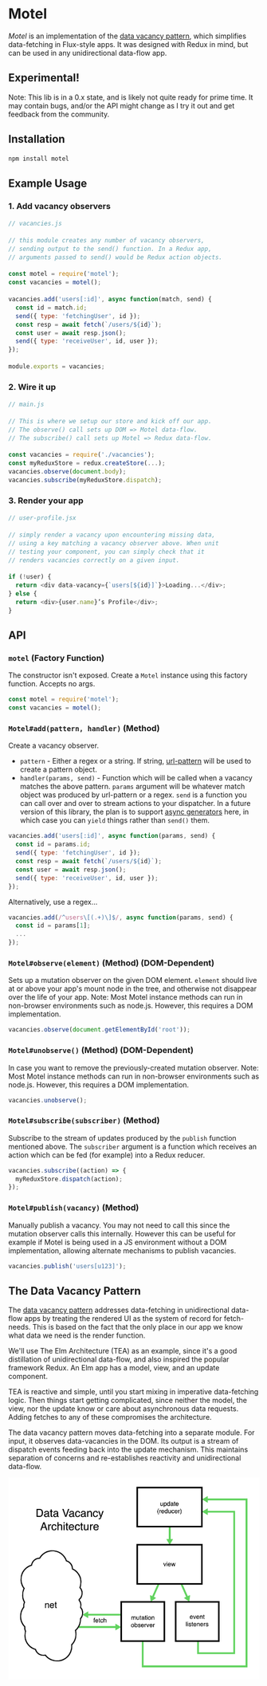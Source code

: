 # Motel

*Motel* is an implementation of the [data vacancy pattern](https://medium.com/@greim/a-plan-for-data-fetching-a68d171af38), which simplifies data-fetching in Flux-style apps. It was designed with Redux in mind, but can be used in any unidirectional data-flow app.

## Experimental!

Note: This lib is in a 0.x state, and is likely not quite ready for prime time. It may contain bugs, and/or the API might change as I try it out and get feedback from the community.

## Installation

```bash
npm install motel
```

## Example Usage

### 1. Add vacancy observers

```js
// vacancies.js

// this module creates any number of vacancy observers,
// sending output to the send() function. In a Redux app,
// arguments passed to send() would be Redux action objects.

const motel = require('motel');
const vacancies = motel();

vacancies.add('users[:id]', async function(match, send) {
  const id = match.id;
  send({ type: 'fetchingUser', id });
  const resp = await fetch(`/users/${id}`);
  const user = await resp.json();
  send({ type: 'receiveUser', id, user });
});

module.exports = vacancies;
```

### 2. Wire it up

```js
// main.js

// This is where we setup our store and kick off our app.
// The observe() call sets up DOM => Motel data-flow.
// The subscribe() call sets up Motel => Redux data-flow.

const vacancies = require('./vacancies');
const myReduxStore = redux.createStore(...);
vacancies.observe(document.body);
vacancies.subscribe(myReduxStore.dispatch);
```

### 3. Render your app

```js
// user-profile.jsx

// simply render a vacancy upon encountering missing data,
// using a key matching a vacancy observer above. When unit
// testing your component, you can simply check that it
// renders vacancies correctly on a given input.

if (!user) {
  return <div data-vacancy={`users[${id}]`}>Loading...</div>;
} else {
  return <div>{user.name}’s Profile</div>;
}
```

## API

### `motel` (Factory Function)

The constructor isn't exposed. Create a `Motel` instance using this factory function. Accepts no args.

```js
const motel = require('motel');
const vacancies = motel();
```

### `Motel#add(pattern, handler)` (Method)

Create a vacancy observer.

 * `pattern` - Either a regex or a string. If string, [url-pattern](https://www.npmjs.com/package/url-pattern) will be used to create a pattern object.
 * `handler(params, send)` - Function which will be called when a vacancy matches the above pattern. `params` argument will be whatever match object was produced by url-pattern or a regex. `send` is a function you can call over and over to stream actions to your dispatcher. In a future version of this library, the plan is to support [async generators](https://jakearchibald.com/2017/async-iterators-and-generators/#async-generators-creating-your-own-async-iterator) here, in which case you can `yield` things rather than `send()` them.

```js
vacancies.add('users[:id]', async function(params, send) {
  const id = params.id;
  send({ type: 'fetchingUser', id });
  const resp = await fetch(`/users/${id}`);
  const user = await resp.json();
  send({ type: 'receiveUser', id, user });
});
```

Alternatively, use a regex...

```js
vacancies.add(/^users\[(.+)\]$/, async function(params, send) {
  const id = params[1];
  ...
});
```

### `Motel#observe(element)` (Method) (DOM-Dependent)

Sets up a mutation observer on the given DOM element. `element` should live at or above your app's mount node in the tree, and otherwise not disappear over the life of your app. Note: Most Motel instance methods can run in non-browser environments such as node.js. However, this requires a DOM implementation.

```js
vacancies.observe(document.getElementById('root'));
```

### `Motel#unobserve()` (Method) (DOM-Dependent)

In case you want to remove the previously-created mutation observer. Note: Most Motel instance methods can run in non-browser environments such as node.js. However, this requires a DOM implementation.

```js
vacancies.unobserve();
```

### `Motel#subscribe(subscriber)` (Method)

Subscribe to the stream of updates produced by the `publish` function mentioned above. The `subscriber` argument is a function which receives an action which can be fed (for example) into a Redux reducer.

```js
vacancies.subscribe((action) => {
  myReduxStore.dispatch(action);
});
```

### `Motel#publish(vacancy)` (Method)

Manually publish a vacancy. You may not need to call this since the mutation observer calls this internally. However this can be useful for example if Motel is being used in a JS environment without a DOM implementation, allowing alternate mechanisms to publish vacancies.

```js
vacancies.publish('users[u123]');
```

## The Data Vacancy Pattern

The [data vacancy pattern](https://medium.com/@greim/a-plan-for-data-fetching-a68d171af38) addresses data-fetching in unidirectional data-flow apps by treating the rendered UI as the system of record for fetch-needs. This is based on the fact that the only place in our app we know what data we need is the render function.

We'll use The Elm Architecture (TEA) as an example, since it's a good distillation of unidirectional data-flow, and also inspired the popular framework Redux. An Elm app has a model, view, and an update component.

TEA is reactive and simple, until you start mixing in imperative data-fetching logic. Then things start getting complicated, since neither the model, the view, nor the update know or care about asynchronous data requests. Adding fetches to any of these compromises the architecture.

The data vacancy pattern moves data-fetching into a separate module. For input, it observes data-vacancies in the DOM. Its output is a stream of dispatch events feeding back into the update mechanism. This maintains separation of concerns and re-establishes reactivity and unidirectional data-flow.

![architectural drawing](./dv-arch.png?raw=true)
